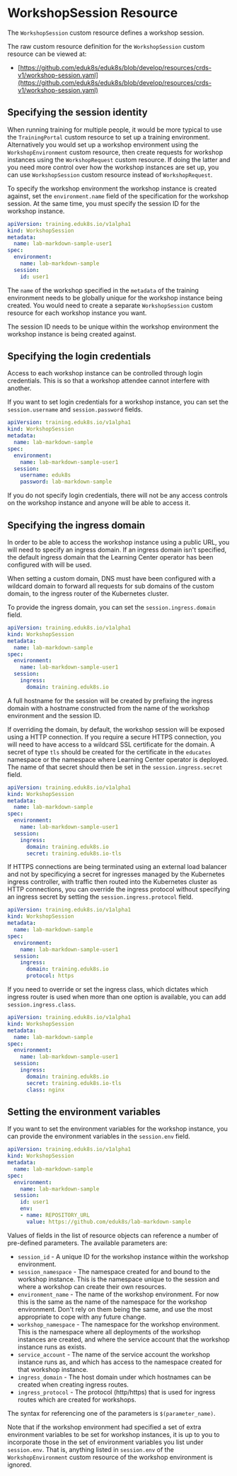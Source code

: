 # WorkshopSession Resource

The ``WorkshopSession`` custom resource defines a workshop session.

The raw custom resource definition for the ``WorkshopSession`` custom resource can be viewed at:

* [https://github.com/eduk8s/eduk8s/blob/develop/resources/crds-v1/workshop-session.yaml](https://github.com/eduk8s/eduk8s/blob/develop/resources/crds-v1/workshop-session.yaml)

## Specifying the session identity

When running training for multiple people, it would be more typical to use the ``TrainingPortal`` custom resource to set up a training environment. Alternatively you would set up a workshop environment using the ``WorkshopEnvironment`` custom resource, then create requests for workshop instances using the ``WorkshopRequest`` custom resource. If doing the latter and you need more control over how the workshop instances are set up, you can use ``WorkshopSession`` custom resource instead of ``WorkshopRequest``.

To specify the workshop environment the workshop instance is created against, set the ``environment.name`` field of the specification for the workshop session. At the same time, you must specify the session ID for the workshop instance.

```yaml
apiVersion: training.eduk8s.io/v1alpha1
kind: WorkshopSession
metadata:
  name: lab-markdown-sample-user1
spec:
  environment:
    name: lab-markdown-sample
  session:
    id: user1
```

The ``name`` of the workshop specified in the ``metadata`` of the training environment needs to be globally unique for the workshop instance being created. You would need to create a separate ``WorkshopSession`` custom resource for each workshop instance you want.

The session ID needs to be unique within the workshop environment the workshop instance is being created against.

## Specifying the login credentials

Access to each workshop instance can be controlled through login credentials. This is so that a workshop attendee cannot interfere with another.

If you want to set login credentials for a workshop instance, you can set the ``session.username`` and ``session.password`` fields.

```yaml
apiVersion: training.eduk8s.io/v1alpha1
kind: WorkshopSession
metadata:
  name: lab-markdown-sample
spec:
  environment:
    name: lab-markdown-sample-user1
  session:
    username: eduk8s
    password: lab-markdown-sample
```

If you do not specify login credentials, there will not be any access controls on the workshop instance and anyone will be able to access it.

## Specifying the ingress domain

In order to be able to access the workshop instance using a public URL, you will need to specify an ingress domain. If an ingress domain isn't specified, the default ingress domain that the Learning Center operator has been configured with will be used.

When setting a custom domain, DNS must have been configured with a wildcard domain to forward all requests for sub domains of the custom domain, to the ingress router of the Kubernetes cluster.

To provide the ingress domain, you can set the ``session.ingress.domain`` field.

```yaml
apiVersion: training.eduk8s.io/v1alpha1
kind: WorkshopSession
metadata:
  name: lab-markdown-sample
spec:
  environment:
    name: lab-markdown-sample-user1
  session:
    ingress:
      domain: training.eduk8s.io
```

A full hostname for the session will be created by prefixing the ingress domain with a hostname constructed from the name of the workshop environment and the session ID.

If overriding the domain, by default, the workshop session will be exposed using a HTTP connection. If you require a secure HTTPS connection, you will need to have access to a wildcard SSL certificate for the domain. A secret of type ``tls`` should be created for the certificate in the ``educates`` namespace or the namespace where Learning Center operator is deployed. The name of that secret should then be set in the ``session.ingress.secret`` field.

```yaml
apiVersion: training.eduk8s.io/v1alpha1
kind: WorkshopSession
metadata:
  name: lab-markdown-sample
spec:
  environment:
    name: lab-markdown-sample-user1
  session:
    ingress:
      domain: training.eduk8s.io
      secret: training.eduk8s.io-tls
```

If HTTPS connections are being terminated using an external load balancer and not by specificying a secret for ingresses managed by the Kubernetes ingress controller, with traffic then routed into the Kubernetes cluster as HTTP connections, you can override the ingress protocol without specifying an ingress secret by setting the ``session.ingress.protocol`` field.

```yaml
apiVersion: training.eduk8s.io/v1alpha1
kind: WorkshopSession
metadata:
  name: lab-markdown-sample
spec:
  environment:
    name: lab-markdown-sample-user1
  session:
    ingress:
      domain: training.eduk8s.io
      protocol: https
```

If you need to override or set the ingress class, which dictates which ingress router is used when more than one option is available, you can add ``session.ingress.class``.

```yaml
apiVersion: training.eduk8s.io/v1alpha1
kind: WorkshopSession
metadata:
  name: lab-markdown-sample
spec:
  environment:
    name: lab-markdown-sample-user1
  session:
    ingress:
      domain: training.eduk8s.io
      secret: training.eduk8s.io-tls
      class: nginx
```

## Setting the environment variables

If you want to set the environment variables for the workshop instance, you can provide the environment variables in the ``session.env`` field.

```yaml
apiVersion: training.eduk8s.io/v1alpha1
kind: WorkshopSession
metadata:
  name: lab-markdown-sample
spec:
  environment:
    name: lab-markdown-sample
  session:
    id: user1
    env:
    - name: REPOSITORY_URL
      value: https://github.com/eduk8s/lab-markdown-sample
```

Values of fields in the list of resource objects can reference a number of pre-defined parameters. The available parameters are:

* ``session_id`` - A unique ID for the workshop instance within the workshop environment.
* ``session_namespace`` - The namespace created for and bound to the workshop instance. This is the namespace unique to the session and where a workshop can create their own resources.
* ``environment_name`` - The name of the workshop environment. For now this is the same as the name of the namespace for the workshop environment. Don't rely on them being the same, and use the most appropriate to cope with any future change.
* ``workshop_namespace`` - The namespace for the workshop environment. This is the namespace where all deployments of the workshop instances are created, and where the service account that the workshop instance runs as exists.
* ``service_account`` - The name of the service account the workshop instance runs as, and which has access to the namespace created for that workshop instance.
* ``ingress_domain`` - The host domain under which hostnames can be created when creating ingress routes.
* ``ingress_protocol`` - The protocol (http/https) that is used for ingress routes which are created for workshops.

The syntax for referencing one of the parameters is ``$(parameter_name)``.

Note that if the workshop environment had specified a set of extra environment variables to be set for workshop instances, it is up to you to incorporate those in the set of environment variables you list under ``session.env``. That is, anything listed in ``session.env`` of the ``WorkshopEnvironment`` custom resource of the workshop environment is ignored.
